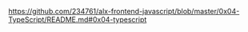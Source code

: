 https://github.com/234761/alx-frontend-javascript/blob/master/0x04-TypeScript/README.md#0x04-typescript
